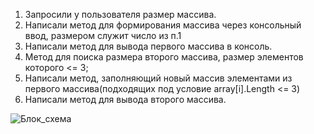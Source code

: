 1. Запросили у пользователя размер массива.
2. Написали метод для формирования массива через консольный ввод, размером служит число из п.1
3. Написали метод для вывода первого массива в консоль.
4. Метод для поиска размера второго массива, размер элементов которого <= 3;
5. Написали метод, заполняющий новый массив элементами из первого массива(подходящих под условие array[i].Length <= 3)
6. Написали метод для вывода второго массива.

![Блок_схема](/C:\Users\Beekin\Desktop\ControlTask\Task)